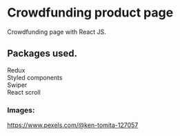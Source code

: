 # Crowdfunding product page

Crowdfunding page with React JS.

## Packages used.

Redux<br>
Styled components<br>
Swiper<br>
React scroll<br>

### Images:

https://www.pexels.com/@ken-tomita-127057
